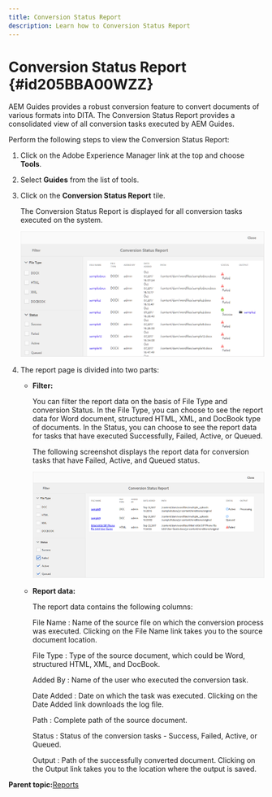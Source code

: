```yaml
---
title: Conversion Status Report
description: Learn how to Conversion Status Report
---
```


# Conversion Status Report {#id205BBA00WZZ}

AEM Guides provides a robust conversion feature to convert documents of various formats into DITA. The Conversion Status Report provides a consolidated view of all conversion tasks executed by AEM Guides.

Perform the following steps to view the Conversion Status Report:

1.  Click on the Adobe Experience Manager link at the top and choose **Tools**.

1.  Select **Guides** from the list of tools.

1.  Click on the **Conversion Status Report** tile.

    The Conversion Status Report is displayed for all conversion tasks executed on the system.

    ![](images/conversion-status-report.png)

1.  The report page is divided into two parts:

    -   **Filter:**

        You can filter the report data on the basis of File Type and conversion Status. In the File Type, you can choose to see the report data for Word document, structured HTML, XML, and DocBook type of documents. In the Status, you can choose to see the report data for tasks that have executed Successfully, Failed, Active, or Queued.

        The following screenshot displays the report data for conversion tasks that have Failed, Active, and Queued status.

        ![](images/conversion-report-failed-active-queued.png)

    -   **Report data:**

        The report data contains the following columns:

        File Name
        :   Name of the source file on which the conversion process was executed. Clicking on the File Name link takes you to the source document location.

        File Type
        :   Type of the source document, which could be Word, structured HTML, XML, and DocBook.

        Added By
        :   Name of the user who executed the conversion task.

        Date Added
        :   Date on which the task was executed. Clicking on the Date Added link downloads the log file.

        Path
        :   Complete path of the source document.

        Status
        :   Status of the conversion tasks - Success, Failed, Active, or Queued.

        Output
        :   Path of the successfully converted document. Clicking on the Output link takes you to the location where the output is saved.


**Parent topic:**[Reports](reports-intro.md)

